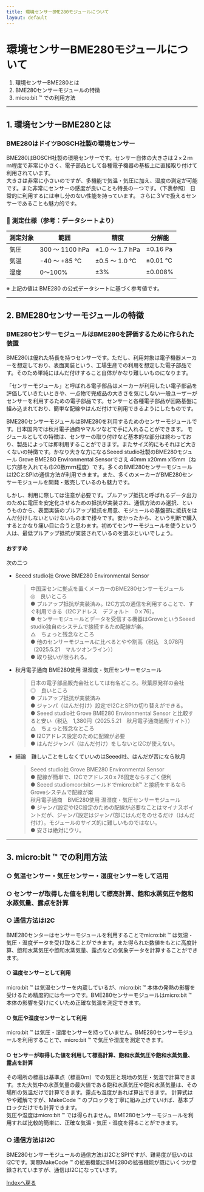 ```yaml
---
title: 環境センサーBME280モジュールについて
layout: default
---
```


# 環境センサーBME280モジュールについて

1. 環境センサーBME280とは
2. BME280センサーモジュールの特徴
3. micro:bit &trade; での利用方法

---

## 1.  環境センサーBME280とは
### BME280はドイツBOSCH社製の環境センサー
BME280はBOSCH社製の環境センサーです。センサー自体の大きさは２×２ｍｍ程度で非常に小さく、電子部品として各種電子機器の基板上に直接取り付けて利用されています。  
大きさは非常に小さいのですが、多機能で気温・気圧に加え、湿度の測定が可能です。また非常にセンサーの感度が良いことも特長の一つです。（下表参照）
日常的に利用するには申し分のない性能を持っています。
さらに３Vで扱えるセンサーであることも魅力的です。   

### 🧪 測定仕様（参考：データシートより）  


| 測定対象 | 範囲 | 精度 | 分解能 |
|-----------|------------------|-------------------|--------------------|
| 気圧 | 300 ～ 1100 hPa | ±1.0 ～ 1.7 hPa | ±0.16 Pa |
| 気温 | -40 ～ +85 ℃ | ±0.5 ～ 1.0 ℃ | ±0.01 ℃ |
| 湿度 | 0～100% | ±3% | ±0.008% |

※ 上記の値は BME280 の公式データシートに基づく参考値です。  

 ---
 
## 2. BME280センサーモジュールの特徴
### BME280センサーモジュールはBME280を評価するために作られた装置
BME280は優れた特長を持つセンサーです。ただし、利用対象は電子機器メーカーを想定しており、表面実装という、工場生産での利用を想定した電子部品です。そのため単純にはんだ付けすること自体がかなり難しいものになります。  

「センサーモジュール」と呼ばれる電子部品はメーカーが利用したい電子部品を評価していきたいときや、一点物で完成品の大きさを気にしない一般ユーザーがセンサーを利用するための電子部品です。センサーと各種電子部品が回路基盤に組み込まれており、簡単な配線やはんだ付けで利用できるようにしたものです。 
 
BME280センサーモジュールはBME280を利用するためのセンサーモジュールです。日本国内では秋月電子通商やマルツなどで手に入れることができます。
モジュールとしての特徴は、センサーの取り付けなど基本的な部分は終わっており、製品によっては即利用することができます。またサイズ的にもそれほど大きくないの特徴です。かなり大きな方になるSeeed studio社製のBME280モジュール Grove BME280 Environmental Sensorでさえ	40mm x20mm x15mm（ねじ穴部を入れても巾20数ｍｍ程度）です。多くのBME280センサーモジュールはI2CとSPIの通信方法が利用できます。また、多くのメーカーがBME280センサーモジュールを開発・販売しているのも魅力です。   

しかし、利用に際しては注意が必要です。プルアップ抵抗と呼ばれるデータ出力のために電圧を安定化させるための抵抗が実装され、通信方法のみ選択、というものから、表面実装のプルアップ抵抗を用意、モジュールの基盤部に抵抗をはんだ付けしないといけないものまで様々です。安かったから、という判断で購入するとかなり痛い目に合うと思わます。初めてセンサーモジュールを使うという人は、最低プルアップ抵抗が実装されているのを選ぶといいでしょう。  

#### おすすめ  
次の二つ  
- Seeed studio社 Grove BME280 Environmental Sensor  
  > 中国深センに拠点を置くメーカーのBME280センサーモジュール  
    > ◎　良いところ  
    ● プルアップ抵抗が実装済み。I2C方式の通信を利用することで、すぐ利用できる（I2Cアドレス　デフォルト　0ｘ76）。  
    ● センサーモジュールとデータを受信する機器はGroveというSeeed studio独自のシステムで接続するため配線が楽。  
  > △　ちょっと残念なところ  
    ● 他のセンサーモジュールに比べるとやや割高（税込　3,078円（2025.5.21　マルツオンライン））  
    ● 取り扱いが限られる。   
- 秋月電子通商 BME280使用 温湿度・気圧センサーモジュール  
  > 日本の電子部品販売会社としては有名どころ。秋葉原発祥の会社     
  > ◎　良いところ  
    ● プルアップ抵抗が実装済み  
    ● ジャンパ（はんだ付け）設定でI2CとSPIの切り替えができる。     
    ● Seeed studio社 Grove BME280 Environmental Sensor と比較すると安い（税込　1,380円（2025.5.21　秋月電子通商通販サイト））     
  > △　ちょっと残念なところ    
    ● I2Cアドレス設定のために配線が必要  
    ● はんだジャンパ（はんだ付け）をしないとI2Cが使えない。  
  >
- 結論　難しいことをしなくていいのはSeeed社、はんだが苦になら秋月  
  > Seeed studio社 Grove BME280 Environmental Sensor  
  ● 配線が簡単で、I2Cでアドレス0ｘ76固定ならすごく便利  
  ● Seeed studiomcor:bitシールドでmicro:bit&trade; と接続をするならGroveシステムで配線が楽  
  > 秋月電子通商　BME280使用 温湿度・気圧センサーモジュール    
  ● ジャンパ設定やI2C設定のための配線が必要なことはマイナスポイントだが、ジャンパ設定はジャンパ部にはんだをのせるだけ（はんだ付け）。モジュールのサイズ的に難しいものではない。  
  ● 安さは絶対にウリ。

---

## 3. micro:bit &trade; での利用方法
### ○  気温センサー・気圧センサー・湿度センサーをして活用   
### ○ センサーが取得した値を利用して標高計算、飽和水蒸気圧や飽和水蒸気量、露点を計算 
### ○ 通信方法はI2C

BME280センターはセンサーモジュールを利用することでmicro:bit &trade; は気温・気圧・湿度データを受け取ることができます。また得られた数値をもとに高度計算、飽和水蒸気圧や飽和水蒸気量、露点などの気象データを計算することができます。  

#### ○ 温度センサーとして利用  
micro:bit &trade; は気温センサーを内蔵しているが、micro:bit &trade; 本体の発熱の影響を受けるため精度的には今一つです。BME280センサーモジュールはmicro:bit &trade; 本体の影響を受けにくいため正確な気温を測定できます。  
####  ○ 気圧や湿度センサーとして利用
micro:bit &trade; は気圧・湿度センサーを持っていません。BME280センサーモジュールを利用することで、micro:bit &trade; で気圧や湿度を測定できます。   

#### ○ センサーが取得した値を利用して標高計算、飽和水蒸気圧や飽和水蒸気量、露点を計算 
その場所の標高は基準点（標高0ｍ）での気圧と現地の気圧・気温で計算できます。また大気中の水蒸気量の最大値である飽和水蒸気圧や飽和水蒸気量は、その場所の気温だけで計算できます。露点も湿度があれば算出できます。
計算式はやや難解ですが、MakeCode &trade; のブロックを丁寧に組み上げていけば、基本ブロックだけでも計算できます。  
気圧や湿度はmicro:bit  &trade; では得られません。BME280センサーモジュールを利用すれば比較的簡単に、正確な気温・気圧・湿度を得ることができます。   

### ○ 通信方法はI2C  
BME280センサーモジュールの通信方法はI2CとSPIですが、難易度が低いのはI2Cです。実際MakeCode &trade; の拡張機能にBME280の拡張機能が既にいくつか登録されていますが、通信はI2Cになっています。 

<a href="https://tanagogedora.github.io/sensor_extension_bme280/">Indexへ戻る</a>

